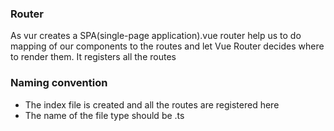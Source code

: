 ### Router

As vur creates a SPA(single-page application).vue router help us to do mapping
of our components to the routes and let Vue Router decides where to render them.
It registers all the routes

### Naming convention

- The index file is created and all the routes are registered here
- The name of the file type should be .ts
